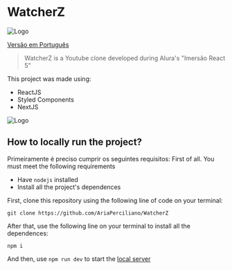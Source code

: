 # WatcherZ
![Logo](https://raw.githubusercontent.com/AriaPerciliano/WatcherZ/main/public/logo.png)

[Versão em Português](../README.md)
>WatcherZ is a Youtube clone developed during Alura's "Imersão React 5"

This project was made using:
* ReactJS
* Styled Components
* NextJS

![Logo](https://raw.githubusercontent.com/AriaPerciliano/WatcherZ/main/public/image.png)

## How to locally run the project?
Primeiramente é preciso cumprir os seguintes requisitos:
First of all. You must meet the following requirements
* Have `nodejs` installed
* Install all the project's dependences

First, clone this repository using the following line of code on your terminal:
  ```
  git clone https://github.com/AriaPerciliano/WatcherZ
  ```
After that, use the following line on your terminal to install all the dependences:
  ```
  npm i
  ```
And then, use `npm run dev` to start the [local server](http://localhost:3000)
